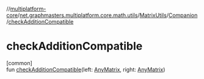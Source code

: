 //[multiplatform-core](../../../../index.md)/[net.graphmasters.multiplatform.core.math.utils](../../index.md)/[MatrixUtils](../index.md)/[Companion](index.md)/[checkAdditionCompatible](check-addition-compatible.md)

# checkAdditionCompatible

[common]\
fun [checkAdditionCompatible](check-addition-compatible.md)(left: [AnyMatrix](../../../net.graphmasters.multiplatform.core.math.linear/-any-matrix/index.md), right: [AnyMatrix](../../../net.graphmasters.multiplatform.core.math.linear/-any-matrix/index.md))
